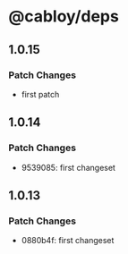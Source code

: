 # @cabloy/deps

## 1.0.15

### Patch Changes

- first patch

## 1.0.14

### Patch Changes

- 9539085: first changeset

## 1.0.13

### Patch Changes

- 0880b4f: first changeset
